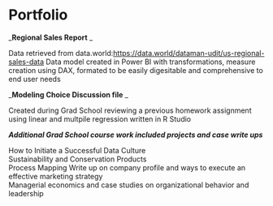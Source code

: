 # Portfolio


_**Regional Sales Report** _

Data retrieved from data.world:https://data.world/dataman-udit/us-regional-sales-data
  Data model created in Power BI with transformations, measure creation using DAX, formated to be easily digesitable and comprehensive to end user needs

_**Modeling Choice Discussion file** _

Created during Grad School reviewing a previous homework assignment using linear and multpile regression written in R Studio


_**Additional Grad School course work included projects and case write ups**_

How to Initiate a Successful Data Culture   
Sustainability and Conservation Products   
Process Mapping
Write up on company profile and ways to execute an effective marketing strategy  
Managerial economics and case studies on organizational behavior and leadership




